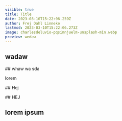 ```yaml
---
visible: true
title: Title
date: 2023-03-10T15:22:06.259Z
author: Frej Dahl Linneke
lastmod: 2023-03-10T15:22:06.273Z
image: charlesdeluvio-pqsimnjuelm-unsplash-min.webp
preview: wedaw
---
```

## w﻿adaw

\#﻿# whaw
w﻿a
s﻿da

l﻿orem

\#﻿# Hej

\#﻿# HEJ

## l﻿orem ipsum